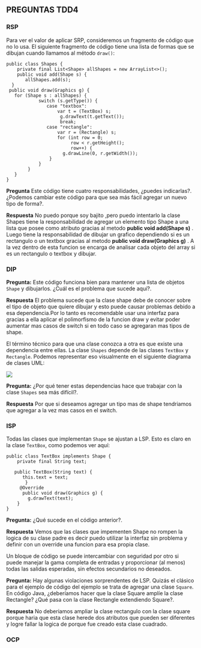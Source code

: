 ## PREGUNTAS TDD4
### RSP
Para ver el valor de aplicar SRP, consideremos un fragmento de código que no lo usa. El siguiente fragmento de código tiene una lista de formas que se dibujan cuando llamamos al método `draw()`: 

```
public class Shapes {
    private final List<Shape> allShapes = new ArrayList<>();
    public void add(Shape s) {
       allShapes.add(s);
  }
 public void draw(Graphics g) {
   for (Shape s : allShapes) {
        	switch (s.getType()) {
               case "textbox":
                   var t = (TextBox) s;
                    g.drawText(t.getText());
                    break;
               case "rectangle":
                   var r = (Rectangle) s;
                   for (int row = 0;
                      	row < r.getHeight();
                      	row++) {
                     g.drawLine(0, r.getWidth());
                }
        	}
        }
   }
}
```

**Pregunta** Este código tiene cuatro responsabilidades, ¿puedes indicarlas?. ¿Podemos cambiar este código para que sea más fácil agregar un nuevo tipo de forma?.

**Respuesta** No puedo porque soy bajito ,pero puedo intentarlo la clase Shapes tiene la responsabilidad de agregar un elemento tipo Shape a una lista que posee como atributo gracias al metodo **public void add(Shape s)** . Luego tiene la
responsabilidad de dibujar un grafico dependiendo si es un rectangulo o un textbox gracias al metodo **public void draw(Graphics g)** . A la vez dentro de esta funcion se encarga de analisar cada objeto del array si es un rectangulo o textbox y dibujar.


### DIP

**Pregunta:** Este código funciona bien para mantener una lista de objetos `Shape` y dibujarlos. ¿Cuál es el problema que sucede aquí?.

**Respuesta** El problema sucede que la clase shape debe de conocer sobre el tipo de objeto que quiere dibujar y esto puede causar problemas debido a esa dependencia.Por lo tanto es recomendable usar una interfaz para gracias a ella aplicar el polimorfismo de la funcion draw y evitar poder aumentar mas casos de switch si en todo caso se agregaran mas tipos de shape.

El término técnico para que una clase conozca a otra es que existe una dependencia entre ellas. La clase `Shapes` depende de las clases `TextBox` y `Rectangle`. Podemos representar eso visualmente en el siguiente diagrama de clases UML: 

![](https://github.com/kapumota/Actividades/blob/main/TDD-4/Imagenes/UML2.png)


**Pregunta:** ¿Por qué tener estas dependencias hace que trabajar con la clase `Shapes` sea más difícil?.

**Respuesta** Por que si deseamos agregar un tipo mas de shape tendriamos que agregar a la vez mas casos en el switch.

### lSP

Todas las clases que implementan `Shape` se ajustan a LSP. Esto es claro en la clase `TextBox`, como podemos ver aquí: 

```
public class TextBox implements Shape {
    private final String text;
    
   public TextBox(String text) {
      this.text = text;
       }
     @Override
      public void draw(Graphics g) {
    	g.drawText(text);
	}
}
``` 
**Pregunta:** ¿Qué sucede en el código anterior?.

**Respuesta** Vemos que las clases que impementen Shape no rompen la logica de su clase padre es decir puedo utilizar la interfaz sin problema y definir con un override una funcion para esa propia clase.

Un bloque de código se puede intercambiar con seguridad por otro si puede manejar la gama completa de entradas y proporcionar (al menos) todas las salidas esperadas, sin efectos secundarios no deseados. 

**Pregunta:** Hay algunas violaciones sorprendentes de LSP. Quizás el clásico para el ejemplo de código del ejemplo se trata de agregar una clase `Square`. En código Java, ¿deberíamos hacer que la clase Square amplíe la clase Rectangle? ¿Qué pasa con la clase Rectangle extendiendo Square?.

**Respuesta** No deberiamos ampliar la clase rectangulo con la clase square porque  haria que esta clase herede dos atributos que pueden ser diferentes y logre fallar la logica de porque fue creado esta clase cuadrado.

### OCP
